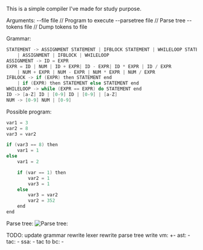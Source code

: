 This is a simple compiler I've made for study purpose.

Arguments:
	--file file // Program to execute
	--parsetree file // Parse tree
	--tokens file // Dump tokens to file

Grammar:

```c
STATEMENT -> ASSIGNMENT STATEMENT | IFBLOCK STATEMENT | WHILELOOP STATEMENT
	| ASSIGNMENT | IFBLOCK | WHILELOOP
ASSIGNMENT -> ID = EXPR
EXPR = ID | NUM | ID + EXPR| ID - EXPR| ID * EXPR | ID / EXPR
	| NUM + EXPR | NUM - EXPR | NUM * EXPR | NUM / EXPR
IFBLOCK -> if (EXPR) then STATEMENT end
	| if (EXPR) then STATEMENT else STATEMENT end
WHILELOOP -> while (EXPR == EXPR) do STATEMENT end
ID -> [a-Z] ID | [0-9] ID | [0-9] | [a-Z]
NUM -> [0-9] NUM | [0-9]
```

Possible program:
```c
var1 = 3
var2 = 8
var3 = var2

if (var3 == 8) then
	var1 = 1
else
	var1 = 2

	if (var == 1) then
		var2 = 1
		var3 = 1
	else
		var3 = var2
		var2 = 352
	end
end
```

Parse tree:
![Parse tree:](https://i.imgur.com/WSoesKC.jpg)

TODO:
update grammar
rewrite lexer
rewrite parse tree
write vm: +-
ast: -
tac: -
ssa: -
tac to bc: -
